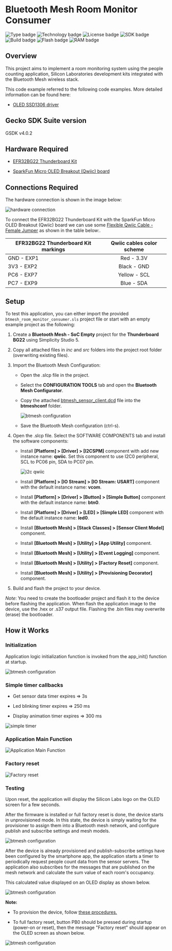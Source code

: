# Bluetooth Mesh Room Monitor Consumer #
![Type badge](https://img.shields.io/badge/dynamic/json?url=https://raw.githubusercontent.com/SiliconLabs/application_examples_ci/master/bluetooth_mesh_applications/btmesh_room_monitor_consumer_common.json&label=Type&query=type&color=green)
![Technology badge](https://img.shields.io/badge/dynamic/json?url=https://raw.githubusercontent.com/SiliconLabs/application_examples_ci/master/bluetooth_mesh_applications/btmesh_room_monitor_consumer_common.json&label=Technology&query=technology&color=green)
![License badge](https://img.shields.io/badge/dynamic/json?url=https://raw.githubusercontent.com/SiliconLabs/application_examples_ci/master/bluetooth_mesh_applications/btmesh_room_monitor_consumer_common.json&label=License&query=license&color=green)
![SDK badge](https://img.shields.io/badge/dynamic/json?url=https://raw.githubusercontent.com/SiliconLabs/application_examples_ci/master/bluetooth_mesh_applications/btmesh_room_monitor_consumer_common.json&label=SDK&query=sdk&color=green)
![Build badge](https://img.shields.io/endpoint?url=https://raw.githubusercontent.com/SiliconLabs/application_examples_ci/master/bluetooth_mesh_applications/btmesh_room_monitor_consumer_build_status.json)
![Flash badge](https://img.shields.io/badge/dynamic/json?url=https://raw.githubusercontent.com/SiliconLabs/application_examples_ci/master/bluetooth_mesh_applications/btmesh_room_monitor_consumer_common.json&label=Flash&query=flash&color=blue)
![RAM badge](https://img.shields.io/badge/dynamic/json?url=https://raw.githubusercontent.com/SiliconLabs/application_examples_ci/master/bluetooth_mesh_applications/btmesh_room_monitor_consumer_common.json&label=RAM&query=ram&color=blue)

## Overview ##

This project aims to implement a room monitoring system using the people counting application, Silicon Laboratories development kits integrated with the Bluetooth Mesh wireless stack.

This code example referred to the following code examples. More detailed information can be found here:

- [OLED SSD1306 driver](https://github.com/SiliconLabs/platform_hardware_drivers/tree/master/oled_ssd1306_i2c)

## Gecko SDK Suite version ##

GSDK v4.0.2

## Hardware Required ##

- [EFR32BG22 Thunderboard Kit](https://www.silabs.com/development-tools/thunderboard/thunderboard-bg22-kit)

- [SparkFun Micro OLED Breakout (Qwiic) board](https://www.sparkfun.com/products/14532)

## Connections Required ##

The hardware connection is shown in the image below:

![hardware connection](images/hardware_connection.png)

To connect the EFR32BG22 Thunderboard Kit with the SparkFun Micro OLED Breakout (Qwiic) board we can use some [Flexible Qwiic Cable - Female Jumper](https://www.sparkfun.com/products/17261) as shown in the table below:.

| EFR32BG22 Thunderboard Kit markings |  Qwiic cables color scheme  |
|-------------------------------------|:---------------------------:|
| GND - EXP1                          |  Red - 3.3V                 |
| 3V3 - EXP2                          |  Black - GND                |
| PC6 - EXP7                          |  Yellow - SCL               |
| PC7 - EXP9                          |  Blue - SDA                 |

## Setup ##

To test this application, you can either import the provided `btmesh_room_monitor_consumer.sls` project file or start with an empty example project as the following:

1. Create a **Bluetooth Mesh - SoC Empty** project for the **Thunderboard BG22** using Simplicity Studio 5.

2. Copy all attached files in *inc* and *src* folders into the project root folder (overwriting existing files).

3. Import the Bluetooth Mesh Configuration:

   - Open the .slcp file in the project.

   - Select the **CONFIGURATION TOOLS** tab and open the **Bluetooth Mesh Configurator**.

   - Copy the attached [btmesh_sensor_client.dcd](config/btmesh_sensor_client.dcd) file into the **btmeshconf** folder.

     ![btmesh configuration](images/btmeshconf.png)

   - Save the Bluetooth Mesh configuration (ctrl-s).

4. Open the .slcp file. Select the SOFTWARE COMPONENTS tab and install the software components:

    - Install **[Platform] > [Driver] > [I2CSPM]** component with add new instance name: **qwiic**. Set this component to use I2C0 peripheral, SCL to PC06 pin, SDA to PC07 pin.

        ![i2c qwiic](images/i2c_qwiic.png)

    - Install **[Platform] > [IO Stream] > [IO Stream: USART]** component with the default instance name: **vcom**.

    - Install **[Platform] > [Driver] > [Button] > [Simple Button]** component with the default instance name: **btn0**.

    - Install **[Platform] > [Driver] > [LED] > [Simple LED]** component with the default instance name: **led0**.

    - Install **[Bluetooth Mesh] > [Stack Classes] > [Sensor Client Model]** component.

    - Install **[Bluetooth Mesh] > [Utility] > [App Utility]** component.

    - Install **[Bluetooth Mesh] > [Utility] > [Event Logging]** component.

    - Install **[Bluetooth Mesh] > [Utility] > [Factory Reset]** component.

    - Install **[Bluetooth Mesh] > [Utility] > [Provisioning Decorator]** component.

5. Build and flash the project to your device.

*Note*: You need to create the bootloader project and flash it to the device before flashing the application. When flash the application image to the device, use the .hex or .s37 output file. Flashing the .bin files may overwrite (erase) the bootloader.

## How it Works ##

### Initialization ###

Application logic initialization function is invoked from the app_init() function at startup.

![btmesh configuration](images/initialize.png)

### Simple timer callbacks ###

- Get sensor data timer expires => 3s

- Led blinking timer expires => 250 ms

- Display animation timer expires => 300 ms

![simple timer](images/simple_timer.png)

### Application Main Function ###

![Application Main Function](images/main.png)

### Factory reset ###

![Factory reset](images/btn0.png)

### Testing ###

Upon reset, the application will display the Silicon Labs logo on the OLED screen for a few seconds.

After the firmware is installed or full factory reset is done, the device starts in unprovisioned mode. In this state, the device is simply waiting for the provisioner to assign them into a Bluetooth mesh network, and configure publish and subscribe settings and mesh models.

![btmesh configuration](images/unprovision_display.gif)

After the device is already provisioned and publish-subscribe settings have been configured by the smartphone app, the application starts a timer to periodically request people count data from the sensor servers. The application also subscribes for the messages that are published on the mesh network and calculate the sum value of each room's occupancy.

This calculated value displayed on an OLED display as shown below.

![btmesh configuration](images/people_count.png)

**Note:**

- To provision the device, follow [these procedures.](../README.md)

- To full factory reset, button PB0 should be pressed during startup (power-on or reset), then the message "Factory reset" should appear on the OLED screen as shown below.

![btmesh configuration](images/factory_reset.png)
